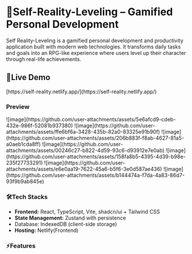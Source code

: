 
<h1> 🚀Self-Reality-Leveling – Gamified Personal Development </h1>
<p>Self Reality-Leveling is a gamified personal development and productivity application built with modern web technologies. It transforms daily tasks and goals into an RPG-like experience where users level up their character through real-life achievements.</p>


<h2>🔗Live Demo</h2>
[https://self-reality.netlify.app/](https://self-reality.netlify.app/)


<h3>Preview</h3>
![image](https://github.com/user-attachments/assets/5e6afcd9-cdeb-432e-986f-52081b937380)
![image](https://github.com/user-attachments/assets/ffe6bf6a-3428-435b-82a0-83325e91b90f)
![image](https://github.com/user-attachments/assets/206b883f-f8ab-4627-81a5-a0aeb1cda8ff)
![image](https://github.com/user-attachments/assets/00246c27-b822-4d59-93c6-d93912e7e0ab)
![image](https://github.com/user-attachments/assets/158fa8b5-4395-4d39-b98e-235f27733291)
![image](https://github.com/user-attachments/assets/e6e0aa19-7622-45a6-b5f6-3e0d587ae436)
![image](https://github.com/user-attachments/assets/b144474a-f7da-4a83-86d7-93f9b9ab845e)


<h3>🛠️Tech Stacks</h3> 
<ul>
  <li><b>Frontend:</b> React, TypeScript, Vite, shadcn/ui + Tailwind CSS</li>
  <li><b>State Management:</b> Zustand with persistence</li>
  <li>Database: IndexedDB (client-side storage)</li>
  <li><b>Hosting:</b> Netlify(Frontend)</li>
</ul>

<h3>⚡Features</h3>

  
